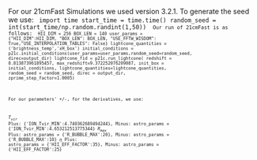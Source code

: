 For our 21cmFast Simulations we used version 3.2.1. To generate the seed we use:
<code>
import time
start_time = time.time()
random_seed = int(start_time/np.random.randint(1,50))
<code>
Our run of 21cmFast is as follows:
<code>
HII_DIM = 256
BOX_LEN = 140
user_params = {"HII_DIM":HII_DIM, "BOX_LEN": BOX_LEN, "USE_FFTW_WISDOM": True,"USE_INTERPOLATION_TABLES": False}
lightcone_quantities = ('brightness_temp','xH_box')
initial_conditions = p21c.initial_conditions(user_params=user_params,random_seed=random_seed, direc=output_dir)
lightcone_fid = p21c.run_lightcone(
    redshift = 8.813873961895457,
    max_redshift=9.372252076209087,
    init_box = initial_conditions,
    lightcone_quantities=lightcone_quantities,
    random_seed = random_seed,
    direc = output_dir,
    zprime_step_factor=1.0005)
<code>

For our parameters' +/-, for the derivatives, we use:

$T_{vir}$
Plus: {'ION_Tvir_MIN':4.740362689494244}, Minus: astro_params = {'ION_Tvir_MIN':4.653212513775344}
$R_{max}$
Plus: astro_params = {'R_BUBBLE_MAX':20}, Minus: astro_params = {'R_BUBBLE_MAX':10}
$\eta$
Plus: astro_params = {'HII_EFF_FACTOR':35}, Minus: astro_params = {'HII_EFF_FACTOR':25}
